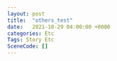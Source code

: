 ```yaml
---
layout: post
title:  "others_test"
date:   2021-10-29 04:00:00 +0000
categories: Etc
Tags: Story Etc
SceneCode: []
---
```

